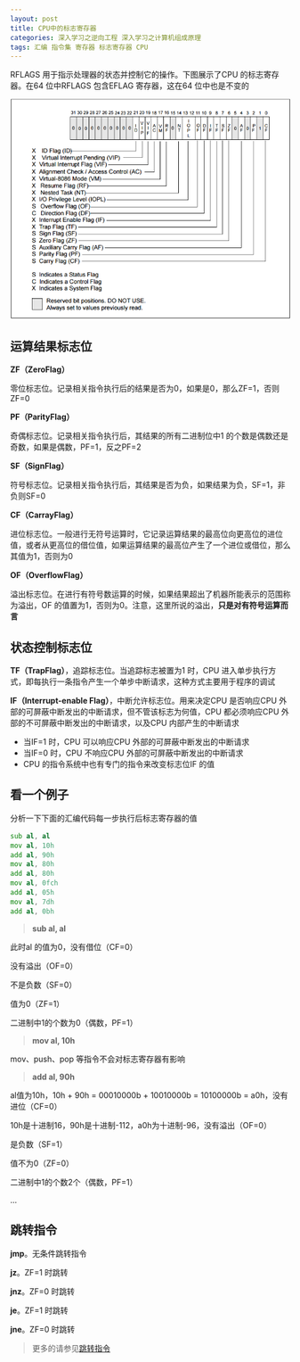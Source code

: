 ```yaml
---
layout: post
title: CPU中的标志寄存器
categories: 深入学习之逆向工程 深入学习之计算机组成原理 
tags: 汇编 指令集 寄存器 标志寄存器 CPU
---
```


RFLAGS 用于指示处理器的状态并控制它的操作。下图展示了CPU 的标志寄存器。在64 位中RFLAGS 包含EFLAG 寄存器，这在64 位中也是不变的

![](../media/image/2019-03-23/01.png)

## 运算结果标志位

**ZF（ZeroFlag）**

零位标志位。记录相关指令执行后的结果是否为0，如果是0，那么ZF=1，否则ZF=0

**PF（ParityFlag）**

奇偶标志位。记录相关指令执行后，其结果的所有二进制位中1 的个数是偶数还是奇数，如果是偶数，PF=1，反之PF=2

**SF（SignFlag）**

符号标志位。记录相关指令执行后，其结果是否为负，如果结果为负，SF=1，非负则SF=0

**CF（CarrayFlag）**

进位标志位。一般进行无符号运算时，它记录运算结果的最高位向更高位的进位值，或者从更高位的借位值，如果运算结果的最高位产生了一个进位或借位，那么其值为1，否则为0

**OF（OverflowFlag）**

溢出标志位。在进行有符号数运算的时候，如果结果超出了机器所能表示的范围称为溢出，OF 的值置为1，否则为0。注意，这里所说的溢出，**只是对有符号运算而言**

## 状态控制标志位

**TF（TrapFlag）**，追踪标志位。当追踪标志被置为1 时，CPU 进入单步执行方式，即每执行一条指令产生一个单步中断请求，这种方式主要用于程序的调试

**IF（Interrupt-enable Flag）**，中断允许标志位。用来决定CPU 是否响应CPU 外部的可屏蔽中断发出的中断请求，但不管该标志为何值，CPU 都必须响应CPU 外部的不可屏蔽中断发出的中断请求，以及CPU 内部产生的中断请求

* 当IF=1 时，CPU 可以响应CPU 外部的可屏蔽中断发出的中断请求
* 当IF=0 时，CPU 不响应CPU 外部的可屏蔽中断发出的中断请求
* CPU 的指令系统中也有专门的指令来改变标志位IF 的值

## 看一个例子

分析一下下面的汇编代码每一步执行后标志寄存器的值

```asm
sub al, al
mov al, 10h
add al, 90h
mov al, 80h
add al, 80h
mov al, 0fch
add al, 05h
mov al, 7dh
add al, 0bh
```

>**sub al, al**

此时al 的值为0，没有借位（CF=0）

没有溢出（OF=0）

不是负数（SF=0）

值为0（ZF=1）

二进制中1的个数为0（偶数，PF=1）

>**mov al, 10h**

mov、push、pop 等指令不会对标志寄存器有影响

>**add al, 90h**

al值为10h，10h + 90h = 00010000b + 10010000b = 10100000b = a0h，没有进位（CF=0）

10h是十进制16，90h是十进制-112，a0h为十进制-96，没有溢出（OF=0）

是负数（SF=1）

值不为0（ZF=0）

二进制中1的个数2个（偶数，PF=1）

...

## 跳转指令

**jmp**。无条件跳转指令

**jz**。ZF=1 时跳转

**jnz**。ZF=0 时跳转

**je**。ZF=1 时跳转

**jne**。ZF=0 时跳转

>更多的请参见[跳转指令](https://www.cnblogs.com/xingkongyihao/p/7900240.html)
